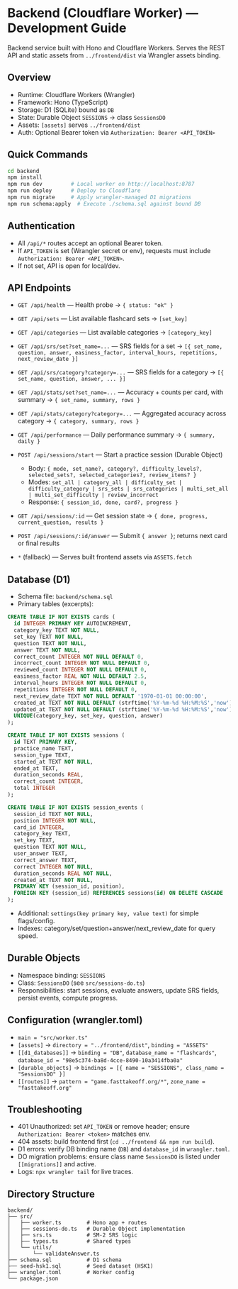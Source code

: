 # Backend (Cloudflare Worker) — Development Guide

Backend service built with Hono and Cloudflare Workers. Serves the REST API and static assets from `../frontend/dist` via Wrangler assets binding.

## Overview
- Runtime: Cloudflare Workers (Wrangler)
- Framework: Hono (TypeScript)
- Storage: D1 (SQLite) bound as `DB`
- State: Durable Object `SESSIONS` → class `SessionsDO`
- Assets: `[assets]` serves `../frontend/dist`
- Auth: Optional Bearer token via `Authorization: Bearer <API_TOKEN>`

## Quick Commands
```bash
cd backend
npm install
npm run dev         # Local worker on http://localhost:8787
npm run deploy      # Deploy to Cloudflare
npm run migrate     # Apply wrangler-managed D1 migrations
npm run schema:apply  # Execute ./schema.sql against bound DB
```

## Authentication
- All `/api/*` routes accept an optional Bearer token.
- If `API_TOKEN` is set (Wrangler secret or env), requests must include `Authorization: Bearer <API_TOKEN>`.
- If not set, API is open for local/dev.

## API Endpoints
- `GET /api/health` — Health probe → `{ status: "ok" }`

- `GET /api/sets` — List available flashcard sets → `[set_key]`
- `GET /api/categories` — List available categories → `[category_key]`

- `GET /api/srs/set?set_name=...` — SRS fields for a set → `[{ set_name, question, answer, easiness_factor, interval_hours, repetitions, next_review_date }]`
- `GET /api/srs/category?category=...` — SRS fields for a category → `[{ set_name, question, answer, ... }]`

- `GET /api/stats/set?set_name=...` — Accuracy + counts per card, with summary → `{ set_name, summary, rows }`
- `GET /api/stats/category?category=...` — Aggregated accuracy across category → `{ category, summary, rows }`

- `GET /api/performance` — Daily performance summary → `{ summary, daily }`

- `POST /api/sessions/start` — Start a practice session (Durable Object)
  - Body: `{ mode, set_name?, category?, difficulty_levels?, selected_sets?, selected_categories?, review_items? }`
  - Modes: `set_all | category_all | difficulty_set | difficulty_category | srs_sets | srs_categories | multi_set_all | multi_set_difficulty | review_incorrect`
  - Response: `{ session_id, done, card?, progress }`

- `GET /api/sessions/:id` — Get session state → `{ done, progress, current_question, results }`
- `POST /api/sessions/:id/answer` — Submit `{ answer }`; returns next card or final results

- `*` (fallback) — Serves built frontend assets via `ASSETS.fetch`

## Database (D1)
- Schema file: `backend/schema.sql`
- Primary tables (excerpts):

```sql
CREATE TABLE IF NOT EXISTS cards (
  id INTEGER PRIMARY KEY AUTOINCREMENT,
  category_key TEXT NOT NULL,
  set_key TEXT NOT NULL,
  question TEXT NOT NULL,
  answer TEXT NOT NULL,
  correct_count INTEGER NOT NULL DEFAULT 0,
  incorrect_count INTEGER NOT NULL DEFAULT 0,
  reviewed_count INTEGER NOT NULL DEFAULT 0,
  easiness_factor REAL NOT NULL DEFAULT 2.5,
  interval_hours INTEGER NOT NULL DEFAULT 0,
  repetitions INTEGER NOT NULL DEFAULT 0,
  next_review_date TEXT NOT NULL DEFAULT '1970-01-01 00:00:00',
  created_at TEXT NOT NULL DEFAULT (strftime('%Y-%m-%d %H:%M:%S','now')),
  updated_at TEXT NOT NULL DEFAULT (strftime('%Y-%m-%d %H:%M:%S','now')),
  UNIQUE(category_key, set_key, question, answer)
);

CREATE TABLE IF NOT EXISTS sessions (
  id TEXT PRIMARY KEY,
  practice_name TEXT,
  session_type TEXT,
  started_at TEXT NOT NULL,
  ended_at TEXT,
  duration_seconds REAL,
  correct_count INTEGER,
  total INTEGER
);

CREATE TABLE IF NOT EXISTS session_events (
  session_id TEXT NOT NULL,
  position INTEGER NOT NULL,
  card_id INTEGER,
  category_key TEXT,
  set_key TEXT,
  question TEXT NOT NULL,
  user_answer TEXT,
  correct_answer TEXT,
  correct INTEGER NOT NULL,
  duration_seconds REAL NOT NULL,
  created_at TEXT NOT NULL,
  PRIMARY KEY (session_id, position),
  FOREIGN KEY (session_id) REFERENCES sessions(id) ON DELETE CASCADE
);
```

- Additional: `settings(key primary key, value text)` for simple flags/config.
- Indexes: category/set/question+answer/next_review_date for query speed.

## Durable Objects
- Namespace binding: `SESSIONS`
- Class: `SessionsDO` (see `src/sessions-do.ts`)
- Responsibilities: start sessions, evaluate answers, update SRS fields, persist events, compute progress.

## Configuration (wrangler.toml)
- `main = "src/worker.ts"`
- `[assets]` → `directory = "../frontend/dist"`, `binding = "ASSETS"`
- `[[d1_databases]]` → `binding = "DB"`, `database_name = "flashcards"`, `database_id = "98e5c374-ba8d-4cce-8490-10a3414fba0a"`
- `[durable_objects]` → `bindings = [{ name = "SESSIONS", class_name = "SessionsDO" }]`
- `[[routes]]` → `pattern = "game.fasttakeoff.org/*"`, `zone_name = "fasttakeoff.org"`

## Troubleshooting
- 401 Unauthorized: set `API_TOKEN` or remove header; ensure `Authorization: Bearer <token>` matches env.
- 404 assets: build frontend first (`cd ../frontend && npm run build`).
- D1 errors: verify DB binding name (`DB`) and `database_id` in `wrangler.toml`.
- DO migration problems: ensure class name `SessionsDO` is listed under `[[migrations]]` and active.
- Logs: `npx wrangler tail` for live traces.

## Directory Structure
```
backend/
├── src/
│   ├── worker.ts        # Hono app + routes
│   ├── sessions-do.ts   # Durable Object implementation
│   ├── srs.ts           # SM-2 SRS logic
│   ├── types.ts         # Shared types
│   └── utils/
│       └── validateAnswer.ts
├── schema.sql           # D1 schema
├── seed-hsk1.sql        # Seed dataset (HSK1)
├── wrangler.toml        # Worker config
└── package.json
```

